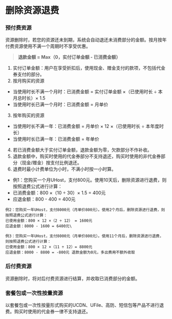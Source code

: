 # 删除资源退费

### 预付费资源 
资源删除时，若您的资源还未到期，系统会自动退还未消费部分的金额。按月按年付费资源使用不满一个周期时不享受优惠。

> **退款金额 = Max（0，实付订单金额 - 已消费金额）**

1. 实付订单金额：用户在享受折扣后，使用现金、赠金支付的款项，不包括代金券支付的部分。
2. 按月购买的资源
  * 当使用时长不满一个月时：已消费金额 = 实付订单金额 ×（已使用时长 ÷ 本月总时长）× 1.5
  * 当使用时长已满一个月时：已消费金额 = 月单价
3. 按年购买的资源
  * 当使用时长不满一年：已消费金额 = 月单价 × 12 ×（已使用时长 ÷ 本年度时长）
  * 当使用时长已满一年：已消费金额 = 年单价
4. 若已消费金额大于实付订单金额，退款金额为零，欠款部分不作补收。 
5. 退款金额中，购买时使用的代金券部分不支持退还，购买时使用的非代金券部分（现金/赠金）按支付比例退还。
6. 退费时最小计费单位为小时，不满小时按一小时算。


  * 例1：您购买一个月UHost，支付800元。使用10天后，删除资源进行退费，则按照退费公式进行计算：
  * 已消费金额：800 ×（10 ÷ 30）× 1.5 = 400元
  * 应退金额：800 - 400 = 400元


```
例2：您购买一年UHost，支付8000元（月单价800元）。使用2个月后，删除资源进行退费，则按照退费公式进行计算：
已使用金额：800 × 12 ×（2 ÷ 12） = 1600元
应退金额：8000 - 1600 = 6400元\
```

```
例3：您购买一年UHost，支付8000元（月单价800元）。使用11个月后，删除资源进行退费，则按照退费公式进行计算：
已使用金额：800 × 12 ×（11 ÷ 12）= 8800元
应退金额：8000 - 8800 = -800元 退款金额为0元，多出费用不额外收取
```

### 后付费资源 
资源删除时，将对后付费资源进行结算，并收取已消费部分的金额。

### 套餐包或一次性按量资源
以套餐包或一次性按量形式购买的UCDN、UFile、高防、短信包等产品不进行退费。购买时使用的代金券一律不支持退还。
